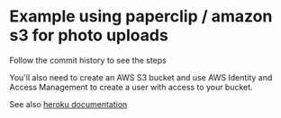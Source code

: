 # Example using paperclip / amazon s3 for photo uploads

Follow the commit history to see the steps

You'll also need to create an AWS S3 bucket and use AWS Identity and Access Management to create a user with access to your bucket.


See also [heroku documentation](https://devcenter.heroku.com/articles/paperclip-s3)